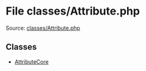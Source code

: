 File classes/Attribute.php
=========

Source: [classes/Attribute.php](https://github.com/PrestaShop/PrestaShop/blob/1.6.0.5/classes/Attribute.php)


Classes
-------

* [AttributeCore](class.AttributeCore.md)

